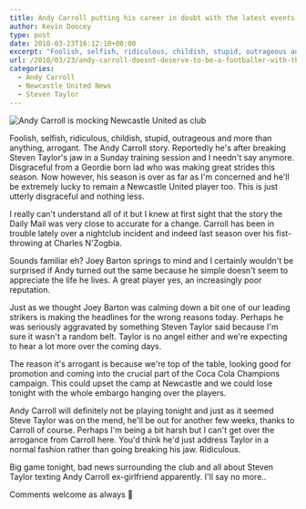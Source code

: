 ```yaml
---
title: Andy Carroll putting his career in doubt with the latest events on Tyneside
author: Kevin Doocey
type: post
date: 2010-03-23T16:12:10+00:00
excerpt: "Foolish, selfish, ridiculous, childish, stupid, outrageous and more than anything, arrogant. The Andy Carroll story. Reportedly he's after breaking Steven Taylor's jaw in a Sunday training session and I needn't say anymore. Disgraceful from a Geordie born lad who was making great strides this season. Now however, his season is over as far as I'm concerned and he'll be extremely lucky to remain a Newcastle United player too. This is just utterly disgraceful and nothing less."
url: /2010/03/23/andy-carroll-doesnt-deserve-to-be-a-footballer-with-the-latest-events-on-tyneside/
categories:
  - Andy Carroll
  - Newcastle United News
  - Steven Taylor
---
```


![Andy Carroll is mocking Newcastle United as club](https://static.guim.co.uk/sys-images/Football/Clubs/Club_Home/2009/12/7/1260199353694/Andy-Carroll-001.jpg)

Foolish, selfish, ridiculous, childish, stupid, outrageous and more than anything, arrogant. The Andy Carroll story. Reportedly he's after breaking Steven Taylor's jaw in a Sunday training session and I needn't say anymore. Disgraceful from a Geordie born lad who was making great strides this season. Now however, his season is over as far as I'm concerned and he'll be extremely lucky to remain a Newcastle United player too. This is just utterly disgraceful and nothing less.

I really can't understand all of it but I knew at first sight that the story the Daily Mail was very close to accurate for a change. Carroll has been in trouble lately over a nightclub incident and indeed last season over his fist-throwing at Charles N'Zogbia.

Sounds familiar eh? Joey Barton springs to mind and I certainly wouldn't be surprised if Andy turned out the same because he simple doesn't seem to appreciate the life he lives. A great player yes, an increasingly poor reputation.

Just as we thought Joey Barton was calming down a bit one of our leading strikers is making the headlines for the wrong reasons today. Perhaps he was seriously aggravated by something Steven Taylor said because I'm sure it wasn't a random belt. Taylor is no angel either and we're expecting to hear a lot more over the coming days.

The reason it's arrogant is because we're top of the table, looking good for promotion and coming into the crucial part of the Coca Cola Champions campaign. This could upset the camp at Newcastle and we could lose tonight with the whole embargo hanging over the players.

Andy Carroll will definitely not be playing tonight and just as it seemed Steve Taylor was on the mend, he'll be out for another few weeks, thanks to Carroll of course. Perhaps I'm being a bit harsh but I can't get over the arrogance from Carroll here. You'd think he'd just address Taylor in a normal fashion rather than going breaking his jaw. Ridiculous.

Big game tonight, bad news surrounding the club and all about Steven Taylor texting Andy Carroll ex-girlfriend apparently. I'll say no more..

Comments welcome as always 🙂
